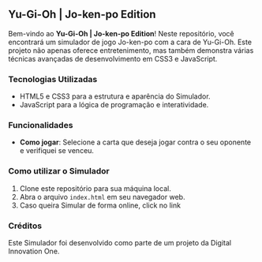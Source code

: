 
## Yu-Gi-Oh | Jo-ken-po Edition

Bem-vindo ao **Yu-Gi-Oh | Jo-ken-po Edition**! Neste repositório, você encontrará um simulador de jogo Jo-ken-po com a cara de Yu-Gi-Oh. Este projeto não apenas oferece entretenimento, mas também demonstra várias técnicas avançadas de desenvolvimento em CSS3 e JavaScript.

### Tecnologias Utilizadas

- HTML5 e CSS3 para a estrutura e aparência do Simulador.
- JavaScript para a lógica de programação e interatividade.

### Funcionalidades

- **Como jogar**: Selecione a carta que deseja jogar contra o seu oponente e verifiquei se venceu.

### Como utilizar o Simulador

1. Clone este repositório para sua máquina local.
2. Abra o arquivo `index.html` em seu navegador web.
3. Caso queira Simular de forma online, click no link 


### Créditos

Este Simulador foi desenvolvido como parte de um projeto da Digital Innovation One.
